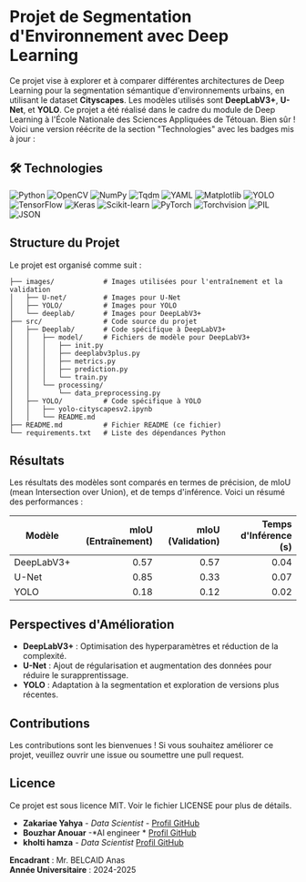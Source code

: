 # Projet de Segmentation d'Environnement avec Deep Learning

Ce projet vise à explorer et à comparer différentes architectures de Deep Learning pour la segmentation sémantique d'environnements urbains, en utilisant le dataset **Cityscapes**. Les modèles utilisés sont **DeepLabV3+**, **U-Net**, et **YOLO**. Ce projet a été réalisé dans le cadre du module de Deep Learning à l'École Nationale des Sciences Appliquées de Tétouan.
Bien sûr ! Voici une version réécrite de la section "Technologies" avec les badges mis à jour :

## 🛠 Technologies

![Python](https://img.shields.io/badge/Python-3.12+-blue)
![OpenCV](https://img.shields.io/badge/OpenCV-Image%20Processing-green)
![NumPy](https://img.shields.io/badge/NumPy-Numerical%20Operations-blue)
![Tqdm](https://img.shields.io/badge/Tqdm-Progress%20Bar-orange)
![YAML](https://img.shields.io/badge/YAML-Data%20Serialization-yellow)
![Matplotlib](https://img.shields.io/badge/Matplotlib-Visualization-red)
![YOLO](https://img.shields.io/badge/YOLO-Object%20Detection-purple)
![TensorFlow](https://img.shields.io/badge/TensorFlow-Machine%20Learning-orange)
![Keras](https://img.shields.io/badge/Keras-Deep%20Learning-red)
![Scikit-learn](https://img.shields.io/badge/Scikit--learn-Machine%20Learning-blue)
![PyTorch](https://img.shields.io/badge/PyTorch-Deep%20Learning-orange)
![Torchvision](https://img.shields.io/badge/Torchvision-Computer%20Vision-green)
![PIL](https://img.shields.io/badge/PIL-Image%20Manipulation-blue)
![JSON](https://img.shields.io/badge/JSON-Data%20Manipulation-yellow)

## Structure du Projet

Le projet est organisé comme suit :
```
├── images/            # Images utilisées pour l'entraînement et la validation
│   ├── U-net/         # Images pour U-Net
│   ├── YOLO/          # Images pour YOLO
│   └── deeplab/       # Images pour DeepLabV3+
├── src/               # Code source du projet
│   ├── Deeplab/       # Code spécifique à DeepLabV3+
│   │   ├── model/     # Fichiers de modèle pour DeepLabV3+
│   │   │   ├── init.py
│   │   │   ├── deeplabv3plus.py
│   │   │   ├── metrics.py
│   │   │   ├── prediction.py
│   │   │   └── train.py
│   │   └── processing/
│   │       └── data_preprocessing.py
│   ├── YOLO/          # Code spécifique à YOLO
│   │   ├── yolo-cityscapesv2.ipynb
│   │   └── README.md
├── README.md          # Fichier README (ce fichier)
└── requirements.txt   # Liste des dépendances Python
```


## Résultats

Les résultats des modèles sont comparés en termes de précision, de mIoU (mean Intersection over Union), et de temps d'inférence. Voici un résumé des performances :

| Modèle | mIoU (Entraînement) | mIoU (Validation) | Temps d'Inférence (s) |
|--------|--------------------:|------------------:|---------------------:|
| DeepLabV3+ | 0.57 | 0.57 | 0.04 |
| U-Net | 0.85 | 0.33 | 0.07 |
| YOLO | 0.18 | 0.12 | 0.02 |

## Perspectives d'Amélioration

- **DeepLabV3+** : Optimisation des hyperparamètres et réduction de la complexité.
- **U-Net** : Ajout de régularisation et augmentation des données pour réduire le surapprentissage.
- **YOLO** : Adaptation à la segmentation et exploration de versions plus récentes.

## Contributions

Les contributions sont les bienvenues ! Si vous souhaitez améliorer ce projet, veuillez ouvrir une issue ou soumettre une pull request.

## Licence

Ce projet est sous licence MIT. Voir le fichier LICENSE pour plus de détails.
* **Zakariae Yahya** - *Data Scientist* - [Profil GitHub](https://github.com/zakariaeyahya)
* **Bouzhar Anouar** -*AI engineer * [Profil GitHub](https://www.linkedin.com/in/anouar-bouzhar-992519287/)
* **kholti hamza** - *Data Scientist* [Profil GitHub](https://www.linkedin.com/in/hamza-kholti-075288209/)

**Encadrant** : Mr. BELCAID Anas  
**Année Universitaire** : 2024-2025

